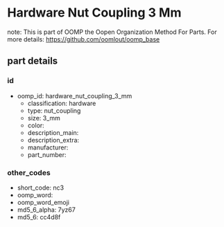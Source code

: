 # Hardware Nut Coupling 3 Mm  

note: This is part of OOMP the Oopen Organization Method For Parts. For more details: https://github.com/oomlout/oomp_base

##  part details





### id
* oomp_id: hardware_nut_coupling_3_mm
  * classification: hardware
  * type: nut_coupling
  * size: 3_mm
  * color: 
  * description_main: 
  * description_extra: 
  * manufacturer: 
  * part_number: 

### other_codes
* short_code: nc3
* oomp_word: 
* oomp_word_emoji 
* md5_6_alpha: 7yz67
* md5_6: cc4d8f